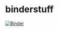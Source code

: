 # binderstuff
[![Binder](https://mybinder.org/badge_logo.svg)](https://mybinder.org/v2/gh/hanan4000/binderstuff/HEAD)
